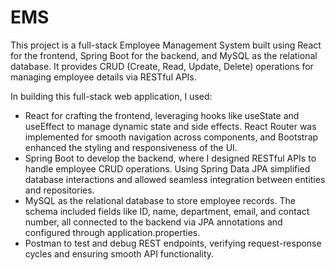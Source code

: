 # EMS

This project is a full-stack Employee Management System built using React for the frontend, Spring Boot for the backend, and MySQL as the relational database. It provides CRUD (Create, Read, Update, Delete) operations for managing employee details via RESTful APIs.

In building this full-stack web application, I used:
- React for crafting the frontend, leveraging hooks like useState and useEffect to manage dynamic state and side effects. React Router was implemented for smooth navigation across components, and Bootstrap enhanced the styling and responsiveness of the UI.
- Spring Boot to develop the backend, where I designed RESTful APIs to handle employee CRUD operations. Using Spring Data JPA simplified database interactions and allowed seamless integration between entities and repositories.
- MySQL as the relational database to store employee records. The schema included fields like ID, name, department, email, and contact number, all connected to the backend via JPA annotations and configured through application.properties.
- Postman to test and debug REST endpoints, verifying request-response cycles and ensuring smooth API functionality.

